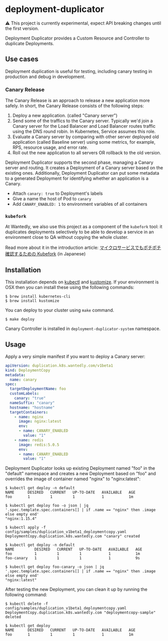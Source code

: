 # deployment-duplicator

:warning: This project is currently experimental, expect API breaking changes until the first version.

Deployment Duplicator provides a Custom Resource and Controller to duplicate Deployments.


## Use cases

Deployment duplication is useful for testing, including canary testing in production and debug in development.

### Canary Release

The Canary Release is an approach to release a new application more safely. In short, the Canary Release consists of the following steps:

1. Deploy a new application. (called "Canary server")
1. Send some of the traffics to the Canary server. Typically we'd join a Canary server for the Load Balancer and Load Balancer routes traffic using the DNS round robin. In Kubernetes, Service assumes this role.
1. Evaluate a Canary server by comparing with other server deployed old application (called Baseline server) using some metrics, for example, RPS, resource usage, and error rate.
1. Roll out the new application to all servers OR rollback to the old version.

Deployment Duplicator supports the second phase, managing a Canary server and routing.
It creates a Deployment of a Canary server based on the existing ones.
Additionally, Deployment Duplicator can put some metadata to a generated Deployment for identifying whether an application is a Canary.

* Attach `canary: true` to Deployment's labels
* Give a name the host of Pod to `canary`
* Add `CANARY_ENABLED: 1` to environment variables of all containers

### `kubefork`

At Wantedly, we also use this project as a component of the `kubefork` tool:
it duplicates deployments selectively to be able to develop a service in an environment close to QA without copying the whole cluster.

Read more about it in the introduction article: [マイクロサービスでもポチポチ確認するための Kubefork](https://www.wantedly.com/companies/wantedly/post_articles/313884) (in Japanese)

## Installation

This installation depends on [kubectl](https://kubernetes.io/docs/tasks/tools/install-kubectl/) and [kustomize](https://github.com/kubernetes-sigs/kustomize/blob/master/docs/INSTALL.md).
If your environment is OSX then you can install these using the following commands:

```
$ brew install kubernetes-cli
$ brew install kustomize
```

You can deploy to your cluster using `make` command. 

```
$ make deploy
```

Canary Controller is installed in `deployment-duplicator-system` namespace.

## Usage

Apply a very simple manifest if you want to deploy a Canary server: 

```yaml
apiVersion: duplication.k8s.wantedly.com/v1beta1
kind: DeploymentCopy
metadata:
  name: canary
spec:
  targetDeploymentName: foo
  customLabels:
    canary: "true"
  nameSuffix: "canary"
  hostname: "hostname"
  targetContainers:
    - name: nginx
      image: nginx:latest
      env:
      - name: CANARY_ENABLED
        value: "1"
    - name: redis
      image: redis:5.0.5
      env:
      - name: CANARY_ENABLED
        value: "1"
```

Deployment Duplicator looks up existing Deployment named "foo" in the "default" namespace and creates a new Deployment based on "foo" and overrides the image of container named "nginx" to "nginx:latest":

```console
$ kubectl get deploy -n default
NAME      DESIRED   CURRENT   UP-TO-DATE   AVAILABLE   AGE
foo       1         1         1            1           1m

$ kubectl get deploy foo -o json | jq '.spec.template.spec.containers[] | if .name == "nginx" then .image else empty end'
"nginx:1.15.4"

$ kubectl apply -f config/samples/duplication_v1beta1_deploymentcopy.yaml
DeploymentCopy.duplication.k8s.wantedly.com "canary" created

$ kubectl get deploy -n default
NAME         DESIRED   CURRENT   UP-TO-DATE   AVAILABLE   AGE
foo          1         1         1            1           1m
foo-canary   1         1         1            1           9s

$ kubectl get deploy foo-canary -o json | jq '.spec.template.spec.containers[] | if .name == "nginx" then .image else empty end'
"nginx:latest"

```

After testing the new Deployment, you can clean it up by running the following command:

```console
$ kubectl delete -f config/samples/duplication_v1beta1_deploymentcopy.yaml
DeploymentCopy.duplication.k8s.wantedly.com "deploymentcopy-sample" deleted

$ kubectl get deploy
NAME      DESIRED   CURRENT   UP-TO-DATE   AVAILABLE   AGE
foo       1         1         1            1           1m
```
